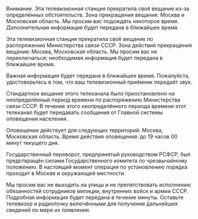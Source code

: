 Внимание. 
Эта телевизионная станция прекратила своё вещание из-за определённых обстоятельств. Зона прекращения вещания: Москва и Московская область. Мы просим вас подождать некоторое время. Дополнительная информация будет передана в ближайшее время.

Эта телевизионная станция прекратила своё вещание по распоряжению Министерства связи СССР. Зона действия прекращения вещания: Москва, Московская область. Мы просим вас не переключаться; необходимая информация будет передана в ближайшее время.

Важная информация будет передана в ближайшее время. Пожалуйста, удостоверьтесь в том, что ваш телевизионный приёмник передаёт звук.

Стандартное вещание этого телеканала было приостановлено на неопределённый период времени по распоряжению Министерства связи СССР. В течение этого неопределённого периода времени этот телеканал будет передавать сообщения от Главной системы оповещения населения.

Оповещение действует для следующих территорий: Москва, Московская область. Время действия оповещения: до 19 часов 00 минут текущего дня.

Государственный переворот, предпринятый руководством РСФСР, был предотвращён силами Государственного комитета по чрезвычайному положению. В настоящий момент операция по установлению порядка проходит в Москве и окружающей местности.

Мы просим вас не выходить на улицы и не препятствовать исполнению обязанностей сотрудников милиции, внутренних войск и армии СССР. Подробная информация будет передана в течение минуты.
Оставьте телевизор и радиоточку включёнными для получения дальнейших сведений по мере их появления.
